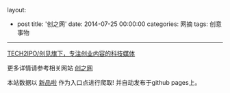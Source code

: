 layout: 
  - post 
title: '创之网' 
date: 2014-07-25 00:00:00 
categories: 网摘 
tags: 创意事物 
---

<a href="http://xinpinla.com/product/179" title="查看产品详情">
								TECH2IPO/创见旗下，专注创业内容的科技媒体							</a>  

更多详情请参考相关网站 [创之网](http://chuang.pro)  

本站数据以 [新品啦](http://xinpinla.com/) 作为入口点进行爬取! 并自动发布于github pages上。  
